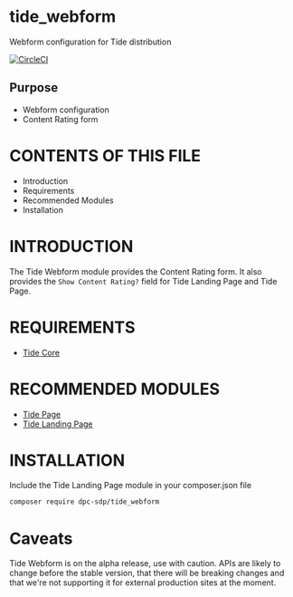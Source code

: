 # tide_webform
Webform configuration for Tide distribution

[![CircleCI](https://circleci.com/gh/dpc-sdp/tide_webform.svg?style=svg&circle-token=0fbcdc200c4f27982721057e322e270786c87d44)](https://circleci.com/gh/dpc-sdp/tide_webform)
## Purpose
- Webform configuration
- Content Rating form


# CONTENTS OF THIS FILE

* Introduction
* Requirements
* Recommended Modules
* Installation

# INTRODUCTION
The Tide Webform module provides the Content Rating form. 
It also provides the `Show Content Rating?` field for Tide Landing Page and Tide Page.

# REQUIREMENTS
* [Tide Core](https://github.com/dpc-sdp/tide_core)

# RECOMMENDED MODULES
* [Tide Page](https://github.com/dpc-sdp/tide_page)
* [Tide Landing Page](https://github.com/dpc-sdp/tide_landing_page)

# INSTALLATION
Include the Tide Landing Page module in your composer.json file

```bash
composer require dpc-sdp/tide_webform
```

# Caveats

Tide Webform is on the alpha release, use with caution. APIs are likely to change before the stable version, that there will be breaking changes and that we're not supporting it for external production sites at the moment.
